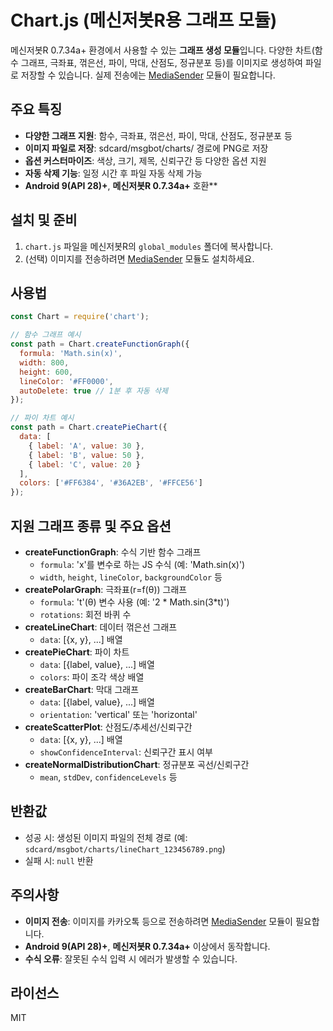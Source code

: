 # Chart.js (메신저봇R용 그래프 모듈)

메신저봇R 0.7.34a+ 환경에서 사용할 수 있는 **그래프 생성 모듈**입니다. 다양한 차트(함수 그래프, 극좌표, 꺾은선, 파이, 막대, 산점도, 정규분포 등)를 이미지로 생성하여 파일로 저장할 수 있습니다. 실제 전송에는 [MediaSender](https://github.com/hehee9/mediaSender) 모듈이 필요합니다.

## 주요 특징
- **다양한 그래프 지원**: 함수, 극좌표, 꺾은선, 파이, 막대, 산점도, 정규분포 등
- **이미지 파일로 저장**: sdcard/msgbot/charts/ 경로에 PNG로 저장
- **옵션 커스터마이즈**: 색상, 크기, 제목, 신뢰구간 등 다양한 옵션 지원
- **자동 삭제 기능**: 일정 시간 후 파일 자동 삭제 가능
- **Android 9(API 28)+**, **메신저봇R 0.7.34a+** 호환**

## 설치 및 준비
1. `chart.js` 파일을 메신저봇R의 `global_modules` 폴더에 복사합니다.
2. (선택) 이미지를 전송하려면 [MediaSender](https://github.com/hehee9/mediaSender) 모듈도 설치하세요.

## 사용법
```js
const Chart = require('chart');

// 함수 그래프 예시
const path = Chart.createFunctionGraph({
  formula: 'Math.sin(x)',
  width: 800,
  height: 600,
  lineColor: '#FF0000',
  autoDelete: true // 1분 후 자동 삭제
});

// 파이 차트 예시
const path = Chart.createPieChart({
  data: [
    { label: 'A', value: 30 },
    { label: 'B', value: 50 },
    { label: 'C', value: 20 }
  ],
  colors: ['#FF6384', '#36A2EB', '#FFCE56']
});
```

## 지원 그래프 종류 및 주요 옵션
- **createFunctionGraph**: 수식 기반 함수 그래프
  - `formula`: 'x'를 변수로 하는 JS 수식 (예: 'Math.sin(x)')
  - `width`, `height`, `lineColor`, `backgroundColor` 등
- **createPolarGraph**: 극좌표(r=f(θ)) 그래프
  - `formula`: 't'(θ) 변수 사용 (예: '2 * Math.sin(3*t)')
  - `rotations`: 회전 바퀴 수
- **createLineChart**: 데이터 꺾은선 그래프
  - `data`: [{x, y}, ...] 배열
- **createPieChart**: 파이 차트
  - `data`: [{label, value}, ...] 배열
  - `colors`: 파이 조각 색상 배열
- **createBarChart**: 막대 그래프
  - `data`: [{label, value}, ...] 배열
  - `orientation`: 'vertical' 또는 'horizontal'
- **createScatterPlot**: 산점도/추세선/신뢰구간
  - `data`: [{x, y}, ...] 배열
  - `showConfidenceInterval`: 신뢰구간 표시 여부
- **createNormalDistributionChart**: 정규분포 곡선/신뢰구간
  - `mean`, `stdDev`, `confidenceLevels` 등

## 반환값
- 성공 시: 생성된 이미지 파일의 전체 경로 (예: `sdcard/msgbot/charts/lineChart_123456789.png`)
- 실패 시: `null` 반환

## 주의사항
- **이미지 전송**: 이미지를 카카오톡 등으로 전송하려면 [MediaSender](https://github.com/hehee9/mediaSender) 모듈이 필요합니다.
- **Android 9(API 28)+**, **메신저봇R 0.7.34a+** 이상에서 동작합니다.
- **수식 오류**: 잘못된 수식 입력 시 에러가 발생할 수 있습니다.

## 라이선스
MIT